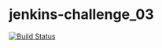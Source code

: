 # jenkins-challenge_03

[![Build Status](http://ec2-3-16-78-219.us-east-2.compute.amazonaws.com/buildStatus/icon?job=jenkins_challenge_03)](http://ec2-3-16-78-219.us-east-2.compute.amazonaws.com/job/jenkins_challenge_03/)
